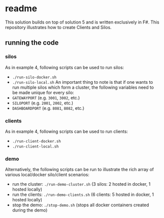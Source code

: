 # readme

This solution builds on top of solution 5 and is written exclusively in F#. This repository illustrates how to create Clients and Silos.

## running the code

### silos

As in example 4, following scripts can be used to run silos:

- `./run-silo-docker.sh`
- `./run-silo-local.sh`
  An important thing to note is that if one wants to run multiple silos which form a cluster, the following variables need to be made unique for every silo:
- `GATEWAYPORT` (e.g. `3001`, `3002`, etc.)
- `SILOPORT` (e.g. `2001`, `2002`, etc.)
- `DASHBOARDPORT` (e.g. `8081`, `8082`, etc.)

### clients

As in example 4, following scripts can be used to run clients:

- `./run-client-docker.sh`
- `./run-client-local.sh`

### demo

Alternatively, the following scripts can be run to illustrate the rich array of various local/docker silo/client scenarios:

- run the cluster: `./run-demo-cluster.sh` (3 silos: 2 hosted in docker, 1 hosted locally)
- run the clients: `./run-demo-clients.sh` (6 clients: 5 hosted in docker, 1 hosted locally)
- stop the demo: `./stop-demo.sh` (stops all docker containers created during the demo)
